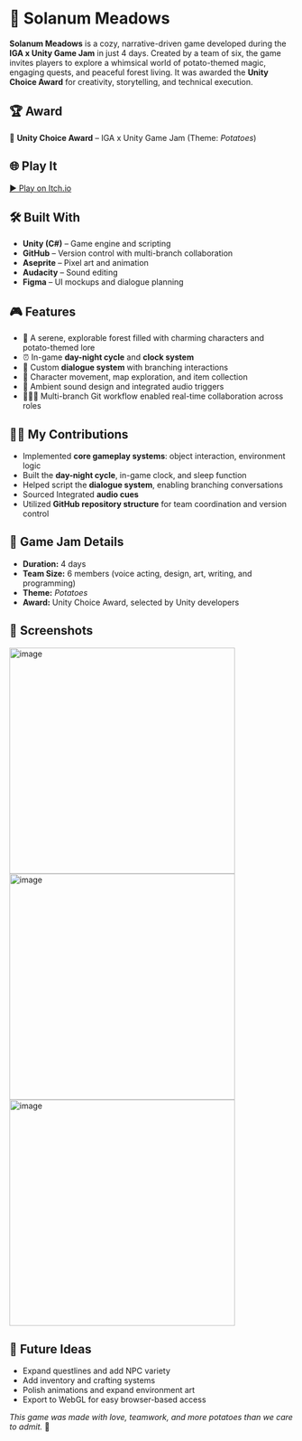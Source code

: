 # 🥔 Solanum Meadows

**Solanum Meadows** is a cozy, narrative-driven game developed during the **IGA x Unity Game Jam** in just 4 days. Created by a team of six, the game invites players to explore a whimsical world of potato-themed magic, engaging quests, and peaceful forest living. It was awarded the **Unity Choice Award** for creativity, storytelling, and technical execution.

## 🏆 Award
🎉 **Unity Choice Award** – IGA x Unity Game Jam (Theme: *Potatoes*)

## 🌐 Play It
[▶️ Play on Itch.io](https://feycreststudio.itch.io/solanum-meadows)

## 🛠️ Built With
- **Unity (C#)** – Game engine and scripting
- **GitHub** – Version control with multi-branch collaboration
- **Aseprite** – Pixel art and animation
- **Audacity** – Sound editing
- **Figma** – UI mockups and dialogue planning

## 🎮 Features
- 🍂 A serene, explorable forest filled with charming characters and potato-themed lore
- ⏰ In-game **day-night cycle** and **clock system**
- 💬 Custom **dialogue system** with branching interactions
- 🧭 Character movement, map exploration, and item collection
- 🎵 Ambient sound design and integrated audio triggers
- 🧑‍🤝‍🧑 Multi-branch Git workflow enabled real-time collaboration across roles

## 🧑‍💻 My Contributions
- Implemented **core gameplay systems**: object interaction, environment logic
- Built the **day-night cycle**, in-game clock, and sleep function
- Helped script the **dialogue system**, enabling branching conversations
- Sourced Integrated **audio cues**
- Utilized **GitHub repository structure** for team coordination and version control

## 🚀 Game Jam Details
- **Duration:** 4 days  
- **Team Size:** 6 members (voice acting, design, art, writing, and programming)  
- **Theme:** *Potatoes*  
- **Award:** Unity Choice Award, selected by Unity developers

## 📸 Screenshots

<img src="https://github.com/user-attachments/assets/c005e6eb-9306-4f88-8dce-a3b11aa8e4c5" alt="image" width="400"/>
<img src="https://github.com/user-attachments/assets/4a1b40a4-567c-4b91-a8ae-2daaaa630d02" alt="image" width="400"/>
<img src="https://github.com/user-attachments/assets/d1381865-4dfc-4bbf-992f-5076868f6a07" alt="image" width="400"/>


## 🔮 Future Ideas
- Expand questlines and add NPC variety
- Add inventory and crafting systems
- Polish animations and expand environment art
- Export to WebGL for easy browser-based access


_This game was made with love, teamwork, and more potatoes than we care to admit._ 🥔
